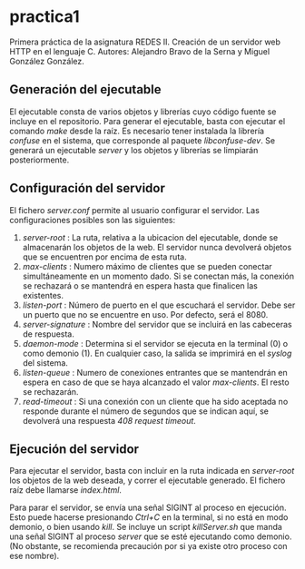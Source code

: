 # practica1

Primera práctica de la asignatura REDES II. Creación de un servidor web HTTP en el lenguaje C. 
Autores: Alejandro Bravo de la Serna y Miguel González González.

## Generación del ejecutable

El ejecutable consta de varios objetos y librerías cuyo código fuente se incluye en el repositorio. Para generar el ejecutable, basta con ejecutar el comando _make_ desde la raíz. Es necesario tener instalada la librería _confuse_ en el sistema, que corresponde al paquete _libconfuse-dev_. Se generará un ejecutable _server_ y los objetos y librerías se limpiarán posteriormente.

## Configuración del servidor

El fichero _server.conf_ permite al usuario configurar el servidor. Las configuraciones posibles son las siguientes:

1. *server-root* : La ruta, relativa a la ubicacion del ejecutable, donde se almacenarán los objetos de la web. El servidor nunca devolverá objetos que se encuentren por encima de esta ruta.
2. *max-clients* : Numero máximo de clientes que se pueden conectar simultáneamente en un momento dado. Si se conectan más, la conexión se rechazará o se mantendrá en espera hasta que finalicen las existentes.
3. *listen-port* : Número de puerto en el que escuchará el servidor. Debe ser un puerto que no se encuentre en uso. Por defecto, será el 8080.
4. *server-signature* : Nombre del servidor que se incluirá en las cabeceras de respuesta.
5. *daemon-mode* : Determina si el servidor se ejecuta en la terminal (0) o como demonio (1). En cualquier caso, la salida se imprimirá en el _syslog_ del sistema.
6. *listen-queue* : Numero de conexiones entrantes que se mantendrán en espera en caso de que se haya alcanzado el valor _max-clients_. El resto se rechazarán.
7. *read-timeout* : Si una conexión con un cliente que ha sido aceptada no responde durante el número de segundos que se indican aquí, se devolverá una respuesta _408 request timeout_.

## Ejecución del servidor

Para ejecutar el servidor, basta con incluir en la ruta indicada en _server-root_ los objetos de la web deseada, y correr el ejecutable generado. El fichero raíz debe llamarse _index.html_.

Para parar el servidor, se envía una señal SIGINT al proceso en ejecución. Esto puede hacerse presionando _Ctrl+C_ en la terminal, si no está en modo demonio, o bien usando _kill_. Se incluye un script _killServer.sh_ que manda una señal SIGINT al proceso _server_ que se esté ejecutando como demonio. (No obstante, se recomienda precaución por si ya existe otro proceso con ese nombre).
